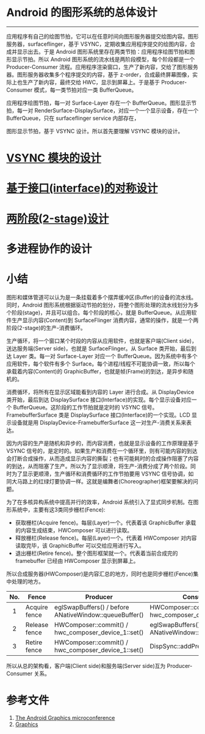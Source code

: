# Android 的图形系统的总体设计
* * *

应用程序有自己的绘图节拍，它可以在任意时间向图形服务器提交绘图内容。图形服务器，surfaceflinger，基于 VSYNC，定期收集应用程序提交的绘图内容，合成并显示出去。于是 Android 图形系统里存在两类节拍：应用程序绘图节拍和图形显示节拍。所以 Android 图形系统的流水线是两阶段模型，每个阶段都是一个 Producer-Consumer 流程。应用程序渲染窗口，生产了新内容，交给了图形服务器。图形服务器收集多个程序提交的内容，基于 z-order，合成最终屏幕图像，实际上也生产了新内容，最终交给 HWC，显示到屏幕上。于是基于 Producer-Consumer 模式，每一类节拍对应一类 BufferQueue。

应用程序绘图节拍，每一对 Surface-Layer 存在一个 BufferQueue。图形显示节拍，每一对 RenderSurface-DisplaySurface，对应一个一个显示设备，存在一个 BufferQueue，只在 surfaceflinger service 内部存在，

图形显示节拍，基于 VSYNC 设计。所以首先要理解 VSYNC 模块的设计。

# [VSYNC 模块的设计](VSYNC.md)

# [基于接口(interface)的对称设计](symmetrical-design.md)

# [两阶段(2-stage)设计](2-stage.md)

# 多进程协作的设计

# 小结

图形和媒体管道可以认为是一条挂载着多个摆弄缓冲区(Buffer)的设备的流水线。同时，Android 图形系统根据驱动节拍的划分，将整个图形处理的流水线划分为多个阶段(stage)，并且可以组合。每个阶段的核心，就是 BufferQueue。从应用软件生产显示内容(Content)到 SurfaceFlinger 消费内容，通常的操作，就是一个两阶段(2-stage)的生产-消费循环。

生产循环，将一个窗口某个时段的内容从应用软件，也就是客户端(Client side)，送达服务端(Server side)，也就是 SurfaceFlinger。从 Surface 类开始，最后到达 Layer 类。每一对 Surface-Layer 对应一个 BufferQueue。因为系统中有多个应用软件，每个软件有多个 Surface。每个进程/线程不可能协调一致，所以每个承载着内容(Content)的 GraphicBuffer，也就是帧(Frame)的到达，是异步和随机的。

消费循环，将所有在显示区域能看到内容的 Layer 进行合成。从 DisplayDevice 类开始，最后到达 DisplaySurface 接口(Interface)的实现。每个显示设备对应一个 BufferQueue。这阶段的工作节拍就是定时的 VSYNC 信号。FramebufferSurface 类是 DisplaySurface 接口(Interface)的一个实现。LCD 显示设备就是用 DisplayDevice-FramebufferSurface 这一对生产-消费关系来表达。

因为内容的生产是随机和异步的，而内容消费，也就是显示设备的工作原理是基于 VSYNC 信号的，是定时的。如果生产和消费在一个循环里，则有可能内容的到达会打断合成操作，从而造成显示内容的撕裂；也有可能耗时的合成操作阻塞了内容的到达，从而阻塞了生产。所以为了显示顺滑，将生产-消费分成了两个阶段。同时为了显示更顺滑，生产循环和消费循环的工作节拍要用 VSYNC 信号协调，如同大马路上的红绿灯要协调一样。这就是编舞者(Choreographer)框架要解决的问题。

为了在多核异构系统中提高并行的效率，Android 系统引入了显式同步机制。在图形系统中，主要有这3类同步栅栏(Fence):
* 获取栅栏(Acquire fence)。每层(Layer)一个。代表着该 GraphicBuffer 承载的内容生成结束，HWComposer 可以进行读取。
* 释放栅栏(Release fence)。每层(Layer)一个。代表着 HWComposer 对内容读取完毕，该 GraphicBuffer 可以交给应用进行写入。
* 退出栅栏(Retire fence)。整个图形框架就一个。代表着当前合成完的 framebuffer 已经由 HWComposer 显示到屏幕上。

所以合成服务器(HWComposer)是内容汇总的地方，同时也是同步栅栏(Fence)集中处理的地方。

| No. | Fence         | Producer                                               | Consumer                                                |
|:---:|---------------|--------------------------------------------------------|---------------------------------------------------------|
| 1   | Acquire fence | eglSwapBuffers() / before ANativeWindow::queueBuffer() | HWComposer::commit() / hwc_composer_device_1::set()     |
| 2   | Release fence | HWComposer::commit() / hwc_composer_device_1::set()    | eglSwapBuffers() / after ANativeWindow::dequeueBuffer() |
| 3   | Retire  fence | HWComposer::commit() / hwc_composer_device_1::set()    | DispSync::addPresentFence()                             |

所以从总的架构看，客户端(Client side)和服务端(Server side)互为 Producer-Consumer 关系。

# 参考文件
1. [The Android Graphics microconference](https://lwn.net/Articles/569704/)
1. [Graphics](https://source.android.com/devices/graphics/index.html)


